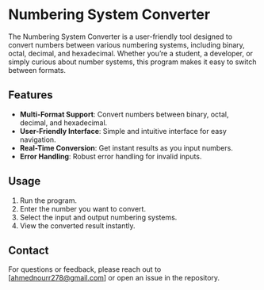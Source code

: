 # Numbering System Converter
The Numbering System Converter is a user-friendly tool designed to convert numbers between various numbering systems, including binary, octal, decimal, and hexadecimal. Whether you’re a student, a developer, or simply curious about number systems, this program makes it easy to switch between formats.

## Features
- **Multi-Format Support**: Convert numbers between binary, octal, decimal, and hexadecimal.
- **User-Friendly Interface**: Simple and intuitive interface for easy navigation.
- **Real-Time Conversion**: Get instant results as you input numbers.
- **Error Handling**: Robust error handling for invalid inputs.

## Usage
1. Run the program.
2. Enter the number you want to convert.
3. Select the input and output numbering systems.
4. View the converted result instantly.

## Contact
For questions or feedback, please reach out to [ahmednourr278@gmail.com] or open an issue in the repository.
